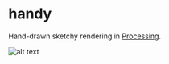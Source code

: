 # handy
Hand-drawn sketchy rendering in [Processing](http://processing.org).

![alt text](http://gicentre.org/handy/images/handy.jpg "Sketchy rendering in Processing")
